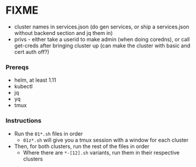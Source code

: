 # FIXME
* cluster names in services.json (do gen services, or ship a services.json without backend section and jq them in)
* privs - either take a userid to make admin (when doing coredns), or call get-creds after bringing cluster up (can make the cluster with basic and cert auth off?)

### Prereqs

* helm, at least 1.11
* kubectl
* jq
* yq
* tmux

### Instructions

* Run the `01*.sh` files in order
  * `01z*.sh` will give you a tmux session with a window for each cluster
* Then, for both clusters, run the rest of the files in order
  * Where there are `*-[12].sh` variants, run them in their respective clusters
